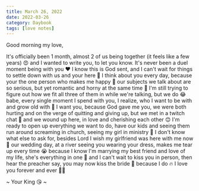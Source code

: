 ```yaml
---
title: March 26, 2022
date: 2022-03-26
category: Daybook
tags: [love notes]
---
```

Good morning my love,

It's officially been 1 month, almost 2 of us being together (it feels like a few years) 😍 and I wanted to write you, to let you know. It's never been a duel moment being with you ❤️ I know this is God sent, and I can't wait for things to settle down with us and your here 🥰 I think about you every day, because your the one person who makes me happy 🥺<!--more--> our subjects we talk about are so serious, but yet romantic and horny at the same time 🤪 I'm still trying to figure out how we fit all three of them in while we're talking, but we do 😂 babe, every single moment I spend with you, I realize, who I want to be with and grow old with 💍 I want you, because God gave me you, we were both hurting and on the verge of quitting and giving up, but we met in a twitch chat 👑 and we wound up here, in love and cherishing each other 😊 I'm ready to open up everything we want to do, have our kids and seeing them run around screaming in church, seeing my girl in ministry 💒 I don't know what else to ask for, besides Lord I wish my girlfriend was here with me now 🥺 our wedding day, at a river seeing you wearing your dress, makes me tear up every time 😭 because I know I'm marrying my best friend and love of my life, she's everything in one 🙈 and I can't wait to kiss you in person, then hear the preacher say, you may now kiss the bride 💍 because I do 🔥 I love you forever and ever 👑💍

~ Your King 😘 ~